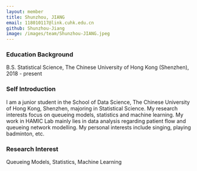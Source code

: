```yaml
---
layout: member
title: Shunzhou, JIANG
email: 118010117@link.cuhk.edu.cn
github: Shunzhou-Jiang
image: /images/team/Shunzhou-JIANG.jpeg
---
```


### Education Background
B.S. Statistical Science, The Chinese University of Hong Kong (Shenzhen), 2018 - present

### Self Introduction
I am a junior student in the School of Data Science, The Chinese University of Hong Kong, Shenzhen, majoring in Statistical Science. My research interests focus on queueing models, statistics and machine learning. My work in HAMIC Lab mainly lies in data analysis regarding patient flow and queueing network modelling. My personal interests include singing, playing badminton, etc.

### Research Interest
Queueing Models, Statistics, Machine Learning